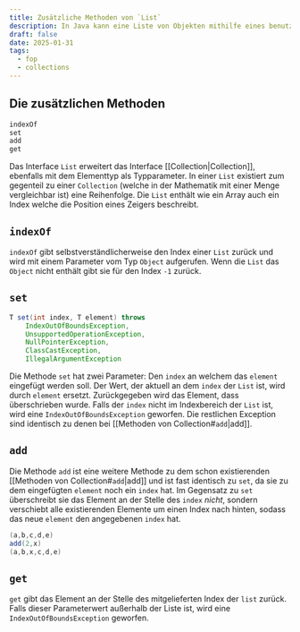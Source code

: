 ```yaml
---
title: Zusätzliche Methoden von `List`
description: In Java kann eine Liste von Objekten mithilfe eines benutzerdefinierten `Comparator` sortiert werden. Im Beispiel wird eine Liste von `Student`-Objekten anhand ihrer Immatrikulationsnummer geordnet, wobei der `EnrollmentNumberComparator` zur Sortierung verwendet wird.
draft: false
date: 2025-01-31
tags:
  - fop
  - collections
---
```

## Die zusätzlichen Methoden
```java
indexOf
set
add
get
```
Das Interface `List` erweitert das Interface [[Collection|Collection]], ebenfalls mit dem Elementtyp als Typparameter. In einer `List` existiert zum gegenteil zu einer `Collection` (welche in der Mathematik mit einer Menge vergleichbar ist) eine Reihenfolge. Die `List` enthält wie ein Array auch ein Index welche die Position eines Zeigers beschreibt.
## `indexOf`
`indexOf` gibt selbstverständlicherweise den Index einer `List` zurück und wird mit einem Parameter vom Typ `Object` aufgerufen. Wenn die `List` das `Object` nicht enthält gibt sie für den Index `-1` zurück.
## `set`
```java
T set(int index, T element) throws
	IndexOutOfBoundsException,
	UnsupportedOperationException,
	NullPointerException,
	ClassCastException,
	IllegalArgumentException
```
Die Methode `set` hat zwei Parameter: Den `index` an welchem das `element` eingefügt werden soll. Der Wert, der aktuell an dem `index` der `List` ist, wird durch `element` ersetzt. Zurückgegeben wird das Element, dass überschrieben wurde. Falls der `index` nicht im Indexbereich der `List` ist, wird eine `IndexOutOfBoundsException` geworfen. Die restlichen Exception sind identisch zu denen bei [[Methoden von Collection#`add`|add]].
## `add`
Die Methode `add` ist eine weitere Methode zu dem schon existierenden [[Methoden von Collection#`add`|add]] und ist fast identisch zu `set`, da sie zu dem eingefügten `element` noch ein `index` hat. Im Gegensatz zu `set` überschreibt sie das Element an der Stelle des `index` *nicht*, sondern verschiebt alle existierenden Elemente um einen Index nach hinten, sodass das neue `element` den angegebenen `index` hat.
```java
(a,b,c,d,e)
add(2,x)
(a,b,x,c,d,e)
```
## `get`
`get` gibt das Element an der Stelle des mitgelieferten Index der `list` zurück. Falls dieser Parameterwert außerhalb der Liste ist, wird eine `IndexOutOfBoundsException` geworfen.
